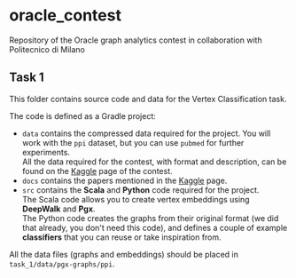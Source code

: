 # oracle_contest
Repository of the Oracle graph analytics contest in collaboration with Politecnico di Milano

## Task 1

This folder contains source code and data for the Vertex Classification task.

The code is defined as a Gradle project:
* `data` contains the compressed data required for the project. You will work with the `ppi` dataset, but you can use `pubmed` for further experiments.   
All the data required for the contest, with format and description, can be found on the [Kaggle](https://www.kaggle.com/c/oracle-polimi-contest/data) page of the contest.
* `docs` contains the papers mentioned in the [Kaggle](https://www.kaggle.com/c/oracle-polimi-contest#Documents) page.
* `src` contains the **Scala** and **Python** code required for the project.  
The Scala code allows you to create vertex embeddings using **DeepWalk** and **Pgx**.  
The Python code creates the graphs from their original format (we did that already, you don't need this code), and defines a couple of example **classifiers** that you can reuse or take inspiration from.

All the data files (graphs and embeddings) should be placed in `task_1/data/pgx-graphs/ppi`.
